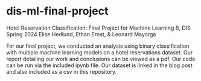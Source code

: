 # dis-ml-final-project
Hotel Reservation Classification: Final Project for Machine Learning B, DIS Spring 2024
Elise Hedlund, Ethan Ernst, & Leonard Mayorga

For our final project, we conducted an analysis using binary classification with multiple machine learning models on a hotel reservations dataset. Our report detailing our work and conclusions can be viewed as a pdf. Our code can be run via the included ipynb file. Our dataset is linked in the blog post and also included as a csv in this repository. 
